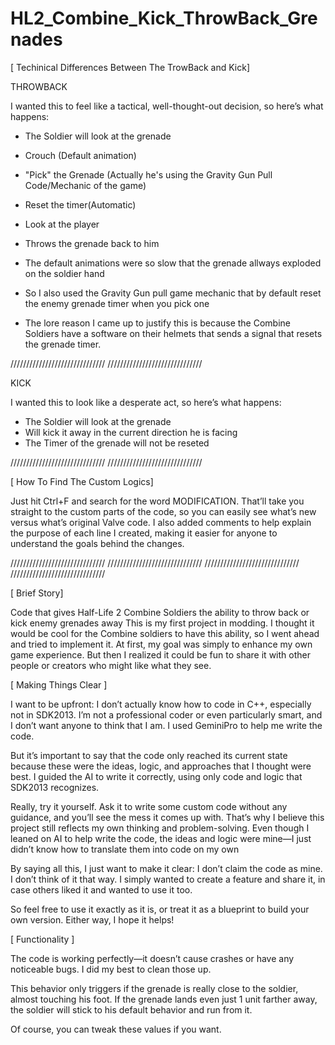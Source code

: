 # HL2_Combine_Kick_ThrowBack_Grenades
[ Techinical Differences Between The TrowBack and Kick]

THROWBACK

I wanted this to feel like a tactical, well-thought-out decision, so here’s what happens:
- The Soldier will look at the grenade 
- Crouch (Default animation)
- "Pick" the Grenade (Actually he's using the Gravity Gun Pull Code/Mechanic of the game)
- Reset the timer(Automatic)
- Look at the player
- Throws the grenade back to him
  
- The default animations were so slow that the grenade allways exploded on the soldier hand
- So I also used the Gravity Gun pull game mechanic that by default reset the enemy grenade timer when you pick one
- The lore reason I came up to justify this is because the Combine Soldiers have a software on their helmets that sends a signal that resets the grenade timer.

//////////////////////////////
//////////////////////////////

KICK 

I wanted this to look like a desperate act, so here’s what happens:
- The Soldier will look at the grenade 
- Will kick it away in the current direction he is facing
- The Timer of the grenade will not be reseted

//////////////////////////////
//////////////////////////////

[ How To Find The Custom Logics]

Just hit Ctrl+F and search for the word MODIFICATION. That’ll take you straight to the custom parts of the code, so you can easily see what’s new versus what’s original Valve code. I also added comments to help explain the purpose of each line I created, making it easier for anyone to understand the goals behind the changes.

//////////////////////////////
//////////////////////////////
//////////////////////////////
//////////////////////////////


[ Brief Story]

Code that gives Half-Life 2 Combine Soldiers the ability to throw back or kick enemy grenades away
This is my first project in modding. I thought it would be cool for the Combine soldiers to have this ability, so I went ahead and tried to implement it.
At first, my goal was simply to enhance my own game experience. But then I realized it could be fun to share it with other people or creators who might like what they see.

[ Making Things Clear ]

I want to be upfront: I don’t actually know how to code in C++, especially not in SDK2013. I’m not a professional coder or even particularly smart, and I don’t want anyone to think that I am. I used GeminiPro to help me write the code.

But it’s important to say that the code only reached its current state because these were the ideas, logic, and approaches that I thought were best. I guided the AI to write it correctly, using only code and logic that SDK2013 recognizes.

Really, try it yourself. Ask it to write some custom code without any guidance, and you’ll see the mess it comes up with. That’s why I believe this project still reflects my own thinking and problem-solving. Even though I leaned on AI to help write the code, the ideas and logic were mine—I just didn’t know how to translate them into code on my own

By saying all this, I just want to make it clear: I don’t claim the code as mine. I don’t think of it that way. I simply wanted to create a feature and share it, in case others liked it and wanted to use it too.

So feel free to use it exactly as it is, or treat it as a blueprint to build your own version. Either way, I hope it helps!

[ Functionality ]

The code is working perfectly—it doesn’t cause crashes or have any noticeable bugs. I did my best to clean those up.

This behavior only triggers if the grenade is really close to the soldier, almost touching his foot. If the grenade lands even just 1 unit farther away, the soldier will stick to his default behavior and run from it.

Of course, you can tweak these values if you want. 

